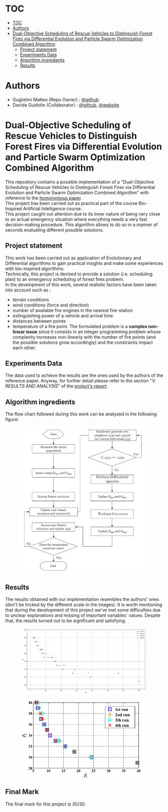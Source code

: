 # TOC


<!--toc:start-->
- [TOC](#toc)
- [Authors](#authors)
- [Dual-Objective Scheduling of Rescue Vehicles to Distinguish Forest Fires via Differential Evolution and Particle Swarm Optimization Combined Algorithm <a name="introduction"></a>](#dual-objective-scheduling-of-rescue-vehicles-to-distinguish-forest-fires-via-differential-evolution-and-particle-swarm-optimization-combined-algorithm-a-nameintroductiona)
  - [Project statement](#project-statement)
  - [Experiments Data](#experiments-data)
  - [Algorithm ingredients](#algorithm-ingredients)
  - [Results](#results)
<!--toc:end-->

# Authors
- Guglielmi Matteo (Repo Owner) : [@github](https://github.com/MatteoGuglielmi-tech)
- Davide Guidolin (Collaborator) : [@github](https://github.com/Davide-Guidolin), [@website](https://davideguidolin.com/aboutme/)

# Dual-Objective Scheduling of Rescue Vehicles to Distinguish Forest Fires via Differential Evolution and Particle Swarm Optimization Combined Algorithm <a name="introduction"></a>
This repository contains a possible implementation of a "Dual-Objective Scheduling of Rescue Vehicles to Distinguish Forest Fires via 
Differential Evolution and Particle Swarm Optimization Combined Algorithm" with reference to the [homonymous paper](https://ieeexplore.ieee.org/document/7378948).  
This project has been carried out as practical part of the course Bio-Inspired Artificial Intelligence course.  
This project caught out attention due to its inner nature of being very close to an actual emergency situation where everything needs a 
very fast decision-making procedure. This algorithm allows to do so in a manner of seconds evaluating different possible solutions.

## Project statement
This work has been carried out as application of Evolutionary and Differential algorithms to gain practical insights and make some 
experiences with bio-inspired algorithms.  
Technically, this project is devised to provide a solution (i.e. scheduling plan) to an emergency scheduling of forest fires problem.  
In the development of this work, several realistic factors have been taken into account such as :
- terrain conditions
- wind conditions (force and direction)
- number of available fire engines in the nearest fire-station
- extinguishing power of a vehicle and arrival time 
- distances between points
- temperature of a fire point. 
The formulated problem is a **complex non-linear issue** since it consists in an integer programming problem whose complexity increases
non-linearly with the number of fire points (and the possible solutions grow accordingly) and the constraints impact each other.

## Experiments Data
The data used to achieve the results are the ones used by the authors of the reference paper. Anyway, for further detail please refer to 
the section "*V. RESULTS AND ANALYSIS*" of the [project's report](https://github.com/MatteoGuglielmi-tech/BIAI-PROJECT/blob/main/Report/IEEEtran/Guglielmi_Guidolin.pdf).

## Algorithm ingredients
The flow chart followed during this work can be analyzed in the following figure:  
<p align="center">
  <img src="https://github.com/MatteoGuglielmi-tech/BIAI-PROJECT/blob/main/Report/IEEEtran/Images/mhdp_algo.png?raw=true" 
  alt="MHDP Algorithm flow chart"
  width=400/>
</p>

## Results
The results obtained with our implementation resembles the authors' ones (don't be tricked by the different scale in the images).
It is worth mentioning that during the development of this project we've met some difficulties due to unclear explanations and missing of 
important variables' values. Despite that, the results turned out to be significant and satisfying.

<p align="center">
  <img src="https://github.com/MatteoGuglielmi-tech/BIAI-PROJECT/blob/main/Report/IEEEtran/Images/our_results_4_runs.png?raw=true" 
  alt="Our algorithm Pareto solutions"
  width=400/>
</p>
<p align="center">
  <img src="https://github.com/MatteoGuglielmi-tech/BIAI-PROJECT/blob/main/Report/IEEEtran/Images/authors_results.png?raw=true" 
  alt="Our algorithm Pareto solutions"
  width=400/>
</p>

## Final Mark
The final mark for this project is $30/30$.

